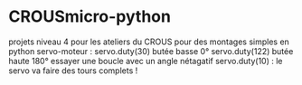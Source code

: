 # CROUSmicro-python
projets niveau 4 pour les ateliers du CROUS pour des montages simples en python 
servo-moteur :
servo.duty(30) butée basse 0°
servo.duty(122) butée haute 180°
essayer une boucle avec un angle nétagatif servo.duty(10) : le servo va faire des tours complets !
